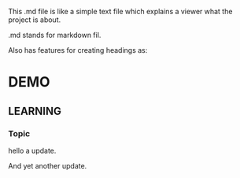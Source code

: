 This .md file is like a simple text file which explains a viewer what the project is about.

.md stands for markdown fil.

Also has features for creating headings as:

# DEMO

## LEARNING

### Topic

hello a update.

And yet another update.
